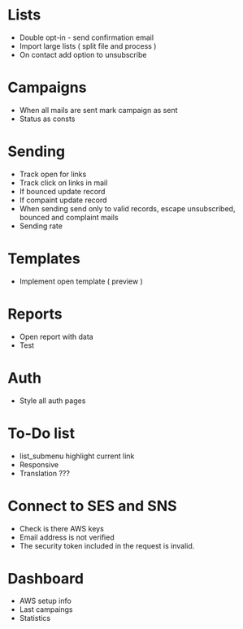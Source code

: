 # Lists
- Double opt-in  - send confirmation email
- Import large lists ( split file and process )
- On contact add option to unsubscribe

# Campaigns
- When all mails are sent mark campaign as sent
- Status as consts

# Sending
- Track open for links
- Track click on links in mail
- If bounced update record
- If compaint update record
- When sending send only to valid records, escape unsubscribed, bounced and complaint mails
- Sending rate

# Templates
- Implement open template ( preview )

# Reports
- Open report with data
- Test

# Auth
- Style all auth pages

# To-Do list
- list_submenu highlight current link
- Responsive
- Translation ???

# Connect to SES and SNS
- Check is there AWS keys
- Email address is not verified
- The security token included in the request is invalid.

# Dashboard
- AWS setup info
- Last campaings
- Statistics